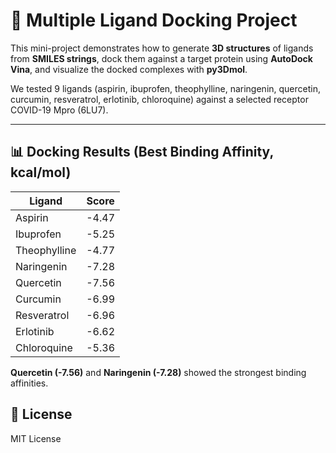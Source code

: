 # 🧬 Multiple Ligand Docking Project

This mini-project demonstrates how to generate **3D structures** of ligands from **SMILES strings**, dock them against a target protein using **AutoDock Vina**, and visualize the docked complexes with **py3Dmol**.  

We tested 9 ligands (aspirin, ibuprofen, theophylline, naringenin, quercetin, curcumin, resveratrol, erlotinib, chloroquine) against a selected receptor COVID-19 Mpro (6LU7).

---

## 📊 Docking Results (Best Binding Affinity, kcal/mol)

| Ligand       | Score |
|--------------|-------|
| Aspirin      | -4.47 |
| Ibuprofen    | -5.25 |
| Theophylline | -4.77 |
| Naringenin   | -7.28 |
| Quercetin    | -7.56 |
| Curcumin     | -6.99 |
| Resveratrol  | -6.96 |
| Erlotinib    | -6.62 |
| Chloroquine  | -5.36 |

**Quercetin (-7.56)** and **Naringenin (-7.28)** showed the strongest binding affinities.  



## 📜 License
MIT License

